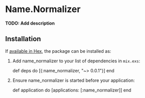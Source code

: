 # Name.Normalizer

**TODO: Add description**

## Installation

If [available in Hex](https://hex.pm/docs/publish), the package can be installed as:

  1. Add name_normalizer to your list of dependencies in `mix.exs`:

        def deps do
          [{:name_normalizer, "~> 0.0.1"}]
        end

  2. Ensure name_normalizer is started before your application:

        def application do
          [applications: [:name_normalizer]]
        end

